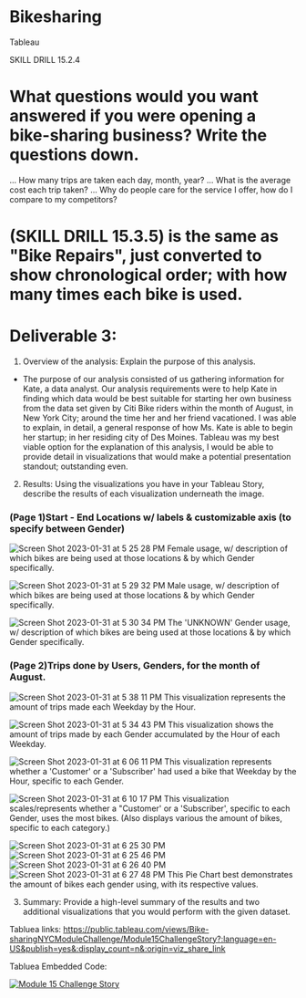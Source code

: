 # Bikesharing
Tableau

SKILL DRILL 15.2.4 
# What questions would you want answered if you were opening a bike-sharing business? Write the questions down.
... How many trips are taken each day, month, year?
... What is the average cost each trip taken? 
... Why do people care for the service I offer, how do I compare to my competitors? 

# (SKILL DRILL 15.3.5) is the same as "Bike Repairs", just converted to show chronological order; with how many times each bike is used. 

# Deliverable 3:
1. Overview of the analysis: Explain the purpose of this analysis.
  - The purpose of our analysis consisted of us gathering information for Kate, a data analyst. Our analysis requirements were to help Kate in finding which data would be best suitable for starting her own business from the data set given by Citi Bike riders within the month of August, in New York City; around the time her and her friend vacationed. I was able to explain, in detail, a general response of how Ms. Kate is able to begin her startup; in her residing city of Des Moines. Tableau was my best viable option for the explanation of this analysis, I would be able to provide detail in visualizations that would make a potential presentation standout; outstanding even. 

2. Results: Using the visualizations you have in your Tableau Story, describe the results of each visualization underneath the image.
### (Page 1)Start - End Locations w/ labels & customizable axis (to specify between Gender)
![Screen Shot 2023-01-31 at 5 25 28 PM](https://user-images.githubusercontent.com/106771574/215922239-810e9758-a0d0-45d0-b269-d791aee759a4.png)
Female usage, w/ description of which bikes are being used at those locations & by which Gender specifically.

![Screen Shot 2023-01-31 at 5 29 32 PM](https://user-images.githubusercontent.com/106771574/215922728-40413599-cb5f-48a7-b2d5-401e391995de.png)
Male usage, w/ description of which bikes are being used at those locations & by which Gender specifically.

![Screen Shot 2023-01-31 at 5 30 34 PM](https://user-images.githubusercontent.com/106771574/215922842-fa519316-7026-4cb8-83ca-a9238a9d2ba8.png)
The 'UNKNOWN' Gender usage, w/ description of which bikes are being used at those locations & by which Gender specifically.

### (Page 2)Trips done by Users, Genders, for the month of August.
![Screen Shot 2023-01-31 at 5 38 11 PM](https://user-images.githubusercontent.com/106771574/215923813-3a9df1b1-3ded-4d29-b7eb-58247f37de45.png)
This visualization represents the amount of trips made each Weekday by the Hour.

![Screen Shot 2023-01-31 at 5 34 43 PM](https://user-images.githubusercontent.com/106771574/215923437-e515c288-127b-4890-9da4-91b896fd26f9.png)
This visualization shows the amount of trips made by each Gender accumulated by the Hour of each Weekday.

![Screen Shot 2023-01-31 at 6 06 11 PM](https://user-images.githubusercontent.com/106771574/215927463-0d9da3e5-c4ec-40cb-bb56-f9b5e57a4d98.png)
This visualization represents whether a 'Customer' or a 'Subscriber' had used a bike that Weekday by the Hour, specific to each Gender.

![Screen Shot 2023-01-31 at 6 10 17 PM](https://user-images.githubusercontent.com/106771574/215928037-e4fe2181-bca8-4c95-92cf-1adbbec9301f.png)
This visualization scales/represents whether a "Customer' or a 'Subscriber', specific to each Gender, uses the most bikes. (Also displays various the amount of bikes, specific to each category.)

![Screen Shot 2023-01-31 at 6 25 30 PM](https://user-images.githubusercontent.com/106771574/215930636-f824b5ab-87ca-4d92-bd4c-816c1a143df7.png)
![Screen Shot 2023-01-31 at 6 25 46 PM](https://user-images.githubusercontent.com/106771574/215930646-866feb77-d980-4324-882c-1fc96039040e.png)
![Screen Shot 2023-01-31 at 6 26 40 PM](https://user-images.githubusercontent.com/106771574/215930650-bb72ec09-fb75-4d28-ba81-18e0428f6626.png)
![Screen Shot 2023-01-31 at 6 27 48 PM](https://user-images.githubusercontent.com/106771574/215930661-223b70d3-72d9-42a4-918f-9095f116a52d.png)
This Pie Chart best demonstrates the amount of bikes each gender using, with its respective values.

3. Summary: Provide a high-level summary of the results and two additional visualizations that you would perform with the given dataset.

Tabluea links:
https://public.tableau.com/views/Bike-sharingNYCModuleChallenge/Module15ChallengeStory?:language=en-US&publish=yes&:display_count=n&:origin=viz_share_link

Tabluea Embedded Code:
<div class='tableauPlaceholder' id='viz1675221334409' style='position: relative'><noscript><a href='#'><img alt='Module 15 Challenge Story ' src='https:&#47;&#47;public.tableau.com&#47;static&#47;images&#47;Bi&#47;Bike-sharingNYCModuleChallenge&#47;Module15ChallengeStory&#47;1_rss.png' style='border: none' /></a></noscript><object class='tableauViz'  style='display:none;'><param name='host_url' value='https%3A%2F%2Fpublic.tableau.com%2F' /> <param name='embed_code_version' value='3' /> <param name='site_root' value='' /><param name='name' value='Bike-sharingNYCModuleChallenge&#47;Module15ChallengeStory' /><param name='tabs' value='no' /><param name='toolbar' value='yes' /><param name='static_image' value='https:&#47;&#47;public.tableau.com&#47;static&#47;images&#47;Bi&#47;Bike-sharingNYCModuleChallenge&#47;Module15ChallengeStory&#47;1.png' /> <param name='animate_transition' value='yes' /><param name='display_static_image' value='yes' /><param name='display_spinner' value='yes' /><param name='display_overlay' value='yes' /><param name='display_count' value='yes' /><param name='language' value='en-US' /><param name='filter' value='publish=yes' /></object></div>                <script type='text/javascript'>                    var divElement = document.getElementById('viz1675221334409');                    var vizElement = divElement.getElementsByTagName('object')[0];                    vizElement.style.width='100%';vizElement.style.height=(divElement.offsetWidth*0.75)+'px';                    var scriptElement = document.createElement('script');                    scriptElement.src = 'https://public.tableau.com/javascripts/api/viz_v1.js';                    vizElement.parentNode.insertBefore(scriptElement, vizElement);                </script>


